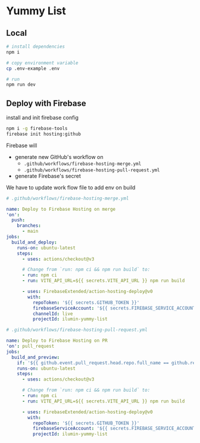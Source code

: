 # Yummy List 

## Local

```sh
# install dependencies 
npm i

# copy environment variable
cp .env-example .env

# run
npm run dev
```

## Deploy with Firebase 

install and init firebase config 

```sh
npm i -g firebase-tools
firebase init hosting:github
```

Firebase will 
- generate new GitHub's workflow on
  - `.github/workflows/firebase-hosting-merge.yml`
  - `.github/workflows/firebase-hosting-pull-request.yml`
- generate Firebase's secret

We have to update work flow file to add env on build

```yml
# .github/workflows/firebase-hosting-merge.yml

name: Deploy to Firebase Hosting on merge
'on':
  push:
    branches:
      - main
jobs:
  build_and_deploy:
    runs-on: ubuntu-latest
    steps:
      - uses: actions/checkout@v3

      # Change from `run: npm ci && npm run build` to:
      - run: npm ci 
      - run: VITE_API_URL=${{ secrets.VITE_API_URL }} npm run build

      - uses: FirebaseExtended/action-hosting-deploy@v0
        with:
          repoToken: '${{ secrets.GITHUB_TOKEN }}'
          firebaseServiceAccount: '${{ secrets.FIREBASE_SERVICE_ACCOUNT_ILUMIN_YUMMY_LIST }}'
          channelId: live
          projectId: ilumin-yummy-list
```

```yml
# .github/workflows/firebase-hosting-pull-request.yml

name: Deploy to Firebase Hosting on PR
'on': pull_request
jobs:
  build_and_preview:
    if: '${{ github.event.pull_request.head.repo.full_name == github.repository }}'
    runs-on: ubuntu-latest
    steps:
      - uses: actions/checkout@v3

      # Change from `run: npm ci && npm run build` to:
      - run: npm ci 
      - run: VITE_API_URL=${{ secrets.VITE_API_URL }} npm run build

      - uses: FirebaseExtended/action-hosting-deploy@v0
        with:
          repoToken: '${{ secrets.GITHUB_TOKEN }}'
          firebaseServiceAccount: '${{ secrets.FIREBASE_SERVICE_ACCOUNT_ILUMIN_YUMMY_LIST }}'
          projectId: ilumin-yummy-list
```
